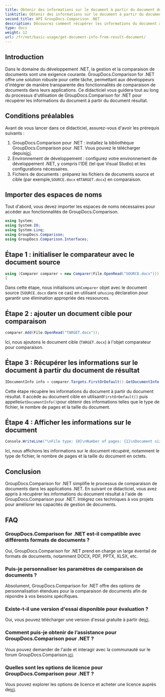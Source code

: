```yaml
---
title: Obtenir des informations sur le document à partir du document de résultat - GroupDocs.Comparison for .NET
linktitle: Obtenir des informations sur le document à partir du document de résultat - GroupDocs.Comparison for .NET
second_title: API GroupDocs.Comparison .NET
description: Découvrez comment récupérer les informations du document à partir du document de résultat à l’aide de GroupDocs.Comparison for .NET. Étapes simples expliquées pour les développeurs .NET.
type: docs
weight: 12
url: /fr/net/basic-usage/get-document-info-from-result-document/
---
```

## Introduction
Dans le domaine du développement .NET, la gestion et la comparaison de documents sont une exigence courante. GroupDocs.Comparison for .NET offre une solution robuste pour cette tâche, permettant aux développeurs d'intégrer de manière transparente des fonctionnalités de comparaison de documents dans leurs applications. Ce didacticiel vous guidera tout au long du processus d'utilisation de GroupDocs.Comparison for .NET pour récupérer les informations du document à partir du document résultat. 
## Conditions préalables
Avant de vous lancer dans ce didacticiel, assurez-vous d'avoir les prérequis suivants :
1. GroupDocs.Comparison pour .NET : installez la bibliothèque GroupDocs.Comparison pour .NET. Vous pouvez le télécharger depuis[ici](https://releases.groupdocs.com/comparison/net/).
2. Environnement de développement : configurez votre environnement de développement .NET, y compris l'IDE (tel que Visual Studio) et les configurations nécessaires.
3.  Fichiers de documents : préparez les fichiers de documents source et cible (par exemple,`SOURCE.docx` et`TARGET.docx`) en comparaison.

## Importer des espaces de noms
Tout d'abord, vous devez importer les espaces de noms nécessaires pour accéder aux fonctionnalités de GroupDocs.Comparison.

```csharp
using System;
using System.IO;
using System.Linq;
using GroupDocs.Comparison;
using GroupDocs.Comparison.Interfaces;
```

## Étape 1 : initialiser le comparateur avec le document source
```csharp
using (Comparer comparer = new Comparer(File.OpenRead("SOURCE.docx")))
{
```
 Dans cette étape, nous initialisons un`Comparer` objet avec le document source (`SOURCE.docx` dans ce cas) en utilisant un`using` déclaration pour garantir une élimination appropriée des ressources.
## Étape 2 : ajouter un document cible pour comparaison
```csharp
comparer.Add(File.OpenRead("TARGET.docx"));
```
Ici, nous ajoutons le document cible (`TARGET.docx`) à l'objet comparateur pour comparaison.
## Étape 3 : Récupérer les informations sur le document à partir du document de résultat
```csharp
IDocumentInfo info = comparer.Targets.FirstOrDefault().GetDocumentInfo();
```
 Cette étape récupère les informations du document à partir du document résultat. Il accède au document cible en utilisant`FirstOrDefault()` puis appelle`GetDocumentInfo()`pour obtenir des informations telles que le type de fichier, le nombre de pages et la taille du document.
## Étape 4 : Afficher les informations sur le document
```csharp
Console.WriteLine("\nFile type: {0}\nNumber of pages: {1}\nDocument size: {2} bytes", info.FileType, info.PageCount, info.Size);
```
Ici, nous affichons les informations sur le document récupéré, notamment le type de fichier, le nombre de pages et la taille du document en octets.

## Conclusion
GroupDocs.Comparison for .NET simplifie le processus de comparaison de documents dans les applications .NET. En suivant ce didacticiel, vous avez appris à récupérer les informations du document résultat à l'aide de GroupDocs.Comparison pour .NET. Intégrez ces techniques à vos projets pour améliorer les capacités de gestion de documents.
## FAQ
### GroupDocs.Comparison for .NET est-il compatible avec différents formats de documents ?
Oui, GroupDocs.Comparison for .NET prend en charge un large éventail de formats de documents, notamment DOCX, PDF, PPTX, XLSX, etc.
### Puis-je personnaliser les paramètres de comparaison de documents ?
Absolument, GroupDocs.Comparison for .NET offre des options de personnalisation étendues pour la comparaison de documents afin de répondre à vos besoins spécifiques.
### Existe-t-il une version d'essai disponible pour évaluation ?
 Oui, vous pouvez télécharger une version d'essai gratuite à partir de[ici](https://releases.groupdocs.com/).
### Comment puis-je obtenir de l’assistance pour GroupDocs.Comparison pour .NET ?
 Vous pouvez demander de l'aide et interagir avec la communauté sur le forum GroupDocs.Comparison.[ici](https://forum.groupdocs.com/c/comparison/12).
### Quelles sont les options de licence pour GroupDocs.Comparison pour .NET ?
 Vous pouvez explorer les options de licence et acheter une licence auprès de[ici](https://purchase.groupdocs.com/buy).